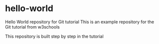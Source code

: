 # hello-world
Hello World repository for Git tutorial
This is an example repository for the Git tutorial from w3schools

This repository is built step by step in the tutorial